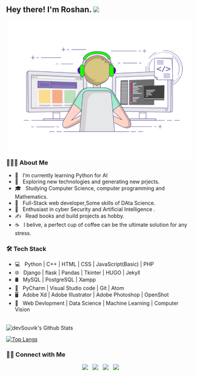 
        
<h2> Hey there! I'm Roshan. <img src="https://github.com/souvikguria98/souvikguria98/blob/master/Hi.gif" width="25"></h2>
<img align="right" alt="GIF" src="https://raw.githubusercontent.com/devSouvik/devSouvik/master/gif3.gif" width="500"/>

<h3> 👨🏻‍💻 About Me </h3>

- 🔭 &nbsp; I’m currently learning Python for AI
- 🤔 &nbsp; Exploring new technologies and generating new prjects.
- 🎓 &nbsp; Studying Computer Science, computer programming and Mathematics.
- 💼 &nbsp; Full-Stack web developer,Some skills of DAta Science.
- 🌱 &nbsp; Enthusiast in cyber Security and Artificial Intelligence .
- ✍️ &nbsp; Read books and build projects as hobby.
- ☕ &nbsp; I belive, a perfect cup of coffee can be the ultimate solution for any stress. 

<h3>🛠 Tech Stack</h3>

- 💻 &nbsp; Python | C++ | HTML | CSS | JavaScript(Basic) | PHP 
- 🌐 &nbsp; Django | flask | Pandas | Tkinter | HUGO | Jekyll 
- 🛢 &nbsp; MySQL | PostgreSQL | Xampp
- 🔧 &nbsp; PyCharm | Visual Studio code | Git | Atom
- 🖥 &nbsp; Adobe Xd | Adobe Illustrator | Adobe Photoshop | OpenShot
- :dna: &nbsp; Web Devlopment | Data Science | Machine Learning | Computer Vision
<br>

<!-- ![souvik's Github Stats](https://github-readme-stats.vercel.app/api?username=roshanagarwallak&show_icons=true&title_color=fff&icon_color=79ff97&text_color=9f9f9f&bg_color=151515) -->
<img align="center" src="https://github-readme-stats.vercel.app/api?username=roshanagarwalla&include_all_commits=true&count_private=true&show_icons=true&line_height=20&title_color=7A7ADB&icon_color=2234AE&text_color=D3D3D3&bg_color=0,000000,130F40" alt="devSouvik's Github Stats">

</br>


[![Top Langs](https://github-readme-stats.vercel.app/api/top-langs/?username=roshanagarwalla&layout=compact&text_color=daf7dc&bg_color=151515)](https://github.com/roshanagarwalla/github-readme-stats)

<h3> 🤝🏻 Connect with Me </h3>

<p align="center">
&nbsp; <a href="https://twitter.com/" target="_blank" rel="noopener noreferrer"><img src="https://img.icons8.com/plasticine/100/000000/twitter.png" width="50" /></a>  
&nbsp; <a href="https://www.instagram.com/" target="_blank" rel="noopener noreferrer"><img src="https://img.icons8.com/plasticine/100/000000/instagram-new.png" width="50" /></a>  
&nbsp; <a href="https://www.linkedin.com/in/" target="_blank" rel="noopener noreferrer"><img src="https://img.icons8.com/plasticine/100/000000/linkedin.png" width="50" /></a>
&nbsp; <a href="mailto:roshanagarwal883@gmail.com" target="_blank" rel="noopener noreferrer"><img src="https://img.icons8.com/plasticine/100/000000/gmail.png"  width="50" /></a>
</p>


